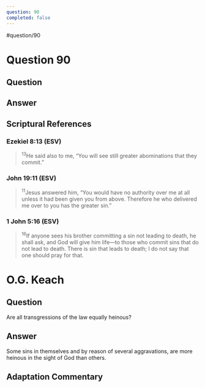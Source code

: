 ```yaml
---
question: 90
completed: false
---
```

#question/90
# Question 90

## Question


## Answer


## Scriptural References
### Ezekiel 8:13 (ESV)
> <sup>13</sup>He said also to me, “You will see still greater abominations that they commit.”

### John 19:11 (ESV)
> <sup>11</sup>Jesus answered him, “You would have no authority over me at all unless it had been given you from above. Therefore he who delivered me over to you has the greater sin.”

### 1 John 5:16 (ESV)
> <sup>16</sup>If anyone sees his brother committing a sin not leading to death, he shall ask, and God will give him life—to those who commit sins that do not lead to death. There is sin that leads to death; I do not say that one should pray for that.

# O.G. Keach
## Question
Are all transgressions of the law equally heinous?

## Answer
Some sins in themselves and by reason of several aggravations, are more heinous in the sight of God than others.

## Adaptation Commentary
